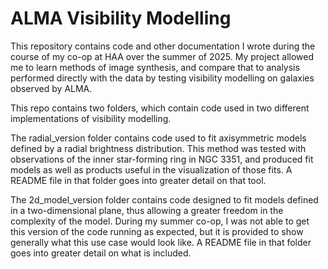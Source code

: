 # ALMA Visibility Modelling
This repository contains code and other documentation I wrote during the course of my co-op at HAA over the summer of 2025. My project allowed me to learn methods of image synthesis, and compare that to analysis performed directly with the data by testing visibility modelling on galaxies observed by ALMA. 

This repo contains two folders, which contain code used in two different implementations of visibility modelling. 

The radial_version folder contains code used to fit axisymmetric models defined by a radial brightness distribution. This method was tested with observations of the inner star-forming ring in NGC 3351, and produced fit models as well as products useful in the visualization of those fits. A README file in that folder goes into greater detail on that tool. 

The 2d_model_version folder contains code designed to fit models defined in a two-dimensional plane, thus allowing a greater freedom in the complexity of the model. During my summer co-op, I was not able to get this version of the code running as expected, but it is provided to show generally what this use case would look like. A README file in that folder goes into greater detail on what is included. 
